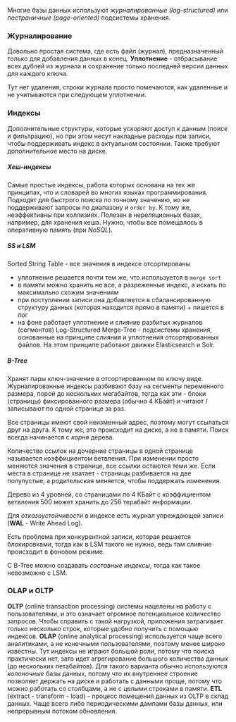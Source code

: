 Многие базы данных используют *журналированные (log-structured)* или *постраничные (page-oriented)* подсистемы хранения.
### Журналирование
Довольно простая система, где есть файл (журнал), предназначенный только для добавления данных в конец.
**Уплотнение** - отбрасывание всех дублей из журнала и сохранение только последней версии данных для каждого ключа.

Тут нет удаления, строки журнала просто помечаются, как удаленные и не учитываются при следующем уплотнении.
### Индексы
Дополнительные структуры, которые ускоряют доступ к данным (поиск и фильтрацию), но при этом несут накладные расходы при записи, чтобы поддерживать индекс в актуальном состоянии. Также требуют дополнительное место на диске.
##### Хеш-индексы
Самые простые индексы, работа которых основана на тех же принципах, что и словарей во многих языках программирования.
Подходят для быстрого поиска по точному значению, но не поддерживают запросы по диапазону и `order by`. К тому же, неэффективны при коллизиях.
Полезен в нереляционных базах, например, для хранения кеша.
Нужно, чтобы все помещалось в оперативную память (при *NoSQL*).
##### SS и LSM
Sorted String Table - все значения в индексе отсортированы
- уплотнение решается почти тем же, что используется в `merge sort`
- в памяти можно хранить не все, а разреженные индекс, а искать по максимально схожим значениям
- при поступлении записи она добавляется в сбалансированную структуру данных (которая находится прямо в памяти) + пишется в лог
- на фоне работает уплотнение и слияние разбитых журналов (сегментов)
Log-Structured Merge-Tree - подсистемы хранения, основанные на принципе слияния и уплотнения отсортированных файлов.
На этом принципе работают движки Elasticsearch и Solr.
##### B-Tree
Хранят пары ключ-значение в отсортированном по ключу виде.
Журналированные индексы разбивают базу на сегменты переменного размера, порой до нескольких мегабайтов, тогда как эти - блоки (страницы) фиксированного размера (обычно 4 КБайт) и читают / записывают по одной странице за раз.

Все страницы имеют свой неизменный адрес, поэтому могут ссылаться друг на друга. К тому же, это происходит на диске, а не в памяти. Поиск всегда начинается с *корня* дерева.

Количество ссылок на дочерние страницы в одной странице называется коэффициентом ветвления.
При изменении просто меняются значения в странице, все ссылки остаются теми же. Если места в странице не хватает - страницы разбивается на две полупустые, а родительская меняется, чтобы поддержать изменения.

Дерево из 4 уровней, со страницами по 4 КБайт с коэффициентом ветвления 500 может хранить до 256 терабайт информации.

Для *отказоустойчивости* в индексе есть журнал упреждающей записи (**WAL** - Write Ahead Log).

Есть проблема при конкурентной записи, которая решается блокировками, тогда как в LSM такого не нужно, ведь там слияние происходит в фоновом режиме.

С B-Tree можно создавать *составные индексы*, тогда как такое невозможно с LSM.
### OLAP и OLTP
**OLTP** (online transaction processing) системы нацелены на работу с пользователями, и это означает огромное потенциальное количество запросов. Чтобы справить с такой нагрузкой, приложения затрагивает только несколько строк, которые удобно получить с помощью индексов. 
**OLAP** (online analytical processing) используется чаще всего аналитиками, а не конечными пользователями, поэтому менее широко известны. Тут индексы не играют большой роли, потому что поиска практически нет, зато идет агрегирование большого количества данных (до нескольких петабайтов). Для такого варианта обычно используются *колоночные* базы данных, потому что их внутреннее строение позволяет держать на диске и работать с данными проще, потому что можно работать со столбцами, а не с целыми строками в памяти.
**ETL** (extract - transform - load) - процесс помещения данных из OLTP в склад данных. Чаще всего либо периодическими дампами базы данных, или непрерывным потоком обновления.